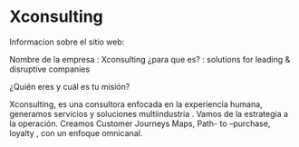 # Xconsulting


Informacion sobre el sitio web:

Nombre de la empresa : Xconsulting 
¿para que es? : solutions for leading & disruptive companies 


¿Quién eres y cuál es tu misión?

Xconsulting, es una consultora enfocada en la experiencia humana, generamos servicios y soluciones multiindustria . Vamos de la estrategia a la operación. Creamos Customer Journeys Maps, Path- to –purchase, loyalty , con un enfoque omnicanal. 
